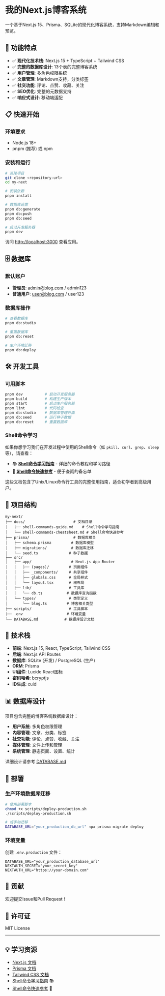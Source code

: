 # 我的Next.js博客系统

一个基于Next.js 15、Prisma、SQLite的现代化博客系统，支持Markdown编辑和预览。

## 🚀 功能特点

- ✅ **现代化技术栈**: Next.js 15 + TypeScript + Tailwind CSS
- ✅ **完整的数据库设计**: 13个表的完整博客系统
- ✅ **用户管理**: 多角色权限系统
- ✅ **文章管理**: Markdown支持，分类标签
- ✅ **社交功能**: 评论、点赞、收藏、关注
- ✅ **SEO优化**: 完整的元数据支持
- ✅ **响应式设计**: 移动端适配

## 📋 快速开始

### 环境要求

- Node.js 18+
- pnpm (推荐) 或 npm

### 安装和运行

```bash
# 克隆项目
git clone <repository-url>
cd my-next

# 安装依赖
pnpm install

# 数据库设置
pnpm db:generate
pnpm db:push
pnpm db:seed

# 启动开发服务器
pnpm dev
```

访问 [http://localhost:3000](http://localhost:3000) 查看应用。

## 🗄️ 数据库

### 默认账户

- **管理员**: admin@blog.com / admin123
- **普通用户**: user@blog.com / user123

### 数据库操作

```bash
# 查看数据库
pnpm db:studio

# 重置数据库
pnpm db:reset

# 生产环境迁移
pnpm db:deploy
```

## 🛠️ 开发工具

### 可用脚本

```bash
pnpm dev          # 启动开发服务器
pnpm build        # 构建生产版本
pnpm start        # 启动生产服务器
pnpm lint         # 代码检查
pnpm db:studio    # 数据库管理界面
pnpm db:seed      # 运行种子数据
pnpm db:reset     # 重置数据库
```

### Shell命令学习

如果你想学习我们在开发过程中使用的Shell命令（如 `pkill`、`curl`、`grep`、`sleep` 等），请查看：

- 📚 **[Shell命令学习指南](./docs/shell-commands-guide.md)** - 详细的命令教程和学习路径
- 🚀 **[Shell命令快速参考](./docs/shell-commands-cheatsheet.md)** - 便于查阅的备忘单

这些文档包含了Unix/Linux命令行工具的完整使用指南，适合初学者到高级用户。

## 📁 项目结构

```
my-next/
├── docs/                      # 文档目录
│   ├── shell-commands-guide.md    # Shell命令学习指南
│   └── shell-commands-cheatsheet.md # Shell命令快速参考
├── prisma/                    # 数据库相关
│   ├── schema.prisma         # 数据库模型
│   ├── migrations/           # 数据库迁移
│   └── seed.ts              # 种子数据
├── src/
│   ├── app/                  # Next.js App Router
│   │   ├── (pages)/         # 页面组件
│   │   ├── _components/     # 共享组件
│   │   ├── globals.css      # 全局样式
│   │   └── layout.tsx       # 根布局
│   ├── lib/                 # 工具库
│   │   └── db.ts           # 数据库查询函数
│   └── types/               # 类型定义
│       └── blog.ts         # 博客相关类型
├── scripts/                 # 工具脚本
├── .env                    # 环境变量
└── DATABASE.md            # 数据库设计文档
```

## 🎨 技术栈

- **前端**: Next.js 15, React, TypeScript, Tailwind CSS
- **后端**: Next.js API Routes
- **数据库**: SQLite (开发) / PostgreSQL (生产)
- **ORM**: Prisma
- **UI组件**: Lucide React图标
- **密码哈希**: bcryptjs
- **ID生成**: cuid

## 📊 数据库设计

项目包含完整的博客系统数据库设计：

- **用户系统**: 多角色权限管理
- **内容管理**: 文章、分类、标签
- **社交功能**: 评论、点赞、收藏、关注
- **媒体管理**: 文件上传和管理
- **系统管理**: 静态页面、设置、统计

详细设计请参考 [DATABASE.md](./DATABASE.md)

## 🚀 部署

### 生产环境数据库迁移

```bash
# 使用部署脚本
chmod +x scripts/deploy-production.sh
./scripts/deploy-production.sh

# 或手动迁移
DATABASE_URL="your_production_db_url" npx prisma migrate deploy
```

### 环境变量

创建 `.env.production` 文件：

```env
DATABASE_URL="your_production_database_url"
NEXTAUTH_SECRET="your_secret_key"
NEXTAUTH_URL="https://your-domain.com"
```

## 🤝 贡献

欢迎提交Issue和Pull Request！

## 📄 许可证

MIT License

---

## 💡 学习资源

- [Next.js 文档](https://nextjs.org/docs)
- [Prisma 文档](https://www.prisma.io/docs)
- [Tailwind CSS 文档](https://tailwindcss.com/docs)
- [Shell命令学习指南](./docs/shell-commands-guide.md) 📚
- [Shell命令快速参考](./docs/shell-commands-cheatsheet.md) 🚀
